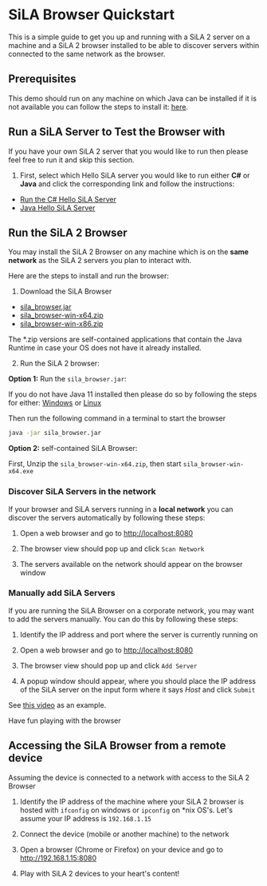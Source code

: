 # SiLA Browser Quickstart
This is a simple guide to get you up and running with a SiLA 2 server on a machine and a SiLA 2 browser installed to be able to discover servers within connected to the same network as the browser.

## Prerequisites
This demo should run on any machine on which Java can be installed if it is not available you can follow the steps to install it: [here](https://gitlab.com/SiLA2/sila_java/wikis/Quick-Start#java).

## Run a SiLA Server to Test the Browser with
If you have your own SiLA 2 server that you would like to run then please feel free to run it and skip this section.

1. First, select which Hello SiLA server you would like to run either **C#** or **Java** and click the corresponding link  and follow the instructions:

*   [Run the C# Hello SiLA Server](https://gitlab.com/SiLA2/sila_csharp/wikis/Quick-Start#start-the-hello-sila-sever-with-discovery-enabled)
*   [Java Hello SiLA Server](https://gitlab.com/SiLA2/sila_java/wikis/Quick-Start#start-the-hello-sila-server)

## Run the SiLA 2 Browser
You may install the SiLA 2 Browser on any machine which is on the **same network** as the SiLA 2 servers you plan to interact with.

Here are the steps to install and run the browser:

1. Download the SiLA Browser

* [sila_browser.jar](https://nexus.unitelabs.ch/repository/unitelabs_base-releases/master/sila_browser.jar)
* [sila_browser-win-x64.zip](https://nexus.unitelabs.ch/repository/unitelabs_base-releases/master/sila_browser-win-x64.zip)
* [sila_browser-win-x86.zip](https://nexus.unitelabs.ch/repository/unitelabs_base-releases/master/sila_browser-win-x86.zip)

The *.zip versions are self-contained applications that contain the Java Runtime in case your OS does not have it already installed.

2. Run the SiLA 2 browser:

**Option 1:** Run the `sila_browser.jar`:

If you do not have Java 11 installed then please do so by following the steps for either: [Windows](https://gitlab.com/SiLA2/sila_java/wikis/Quick-Start#java) or [Linux](https://gitlab.com/SiLA2/sila_java/wikis/Quick-Start#java-1)

Then run the following command in a terminal to start the browser
```bash
java -jar sila_browser.jar
```

**Option 2:** self-contained SiLA Browser:

First, Unzip the `sila_browser-win-x64.zip`, then start `sila_browser-win-x64.exe`

### Discover SiLA Servers in the network
If your browser and SiLA servers running in a **local network** you can discover the servers automatically by following these steps:

1. Open a web browser and go to [http://localhost:8080](http://localhost:8080)

2. The browser view should pop up and click `Scan Network`

3. The servers available on the network should appear on the browser window

### Manually add SiLA Servers
If you are running the SiLA Browser on a corporate network, you may want to add the servers manually. You can do this by following these steps:

1. Identify the IP address and port where the server is currently running on

2. Open a web browser and go to [http://localhost:8080](http://localhost:8080)

3. The browser view should pop up and click `Add Server`

4. A popup window should appear, where you should place the IP address of the SiLA server on the input form where it says *Host* and click `Submit`

See [this video](https://drive.google.com/file/d/17incBNB54ggdyjlpgYL7lT-jO45lr47b/view) as an example.

Have fun playing with the browser

## Accessing the SiLA Browser from a remote device
Assuming the device is connected to a network with access to the SiLA 2 Browser

1. Identify the IP address of the machine where your SiLA 2 browser is hosted with `ifconfig` on windows or `ipconfig` on *nix OS's. Let's assume your IP address is `192.168.1.15`

2. Connect the device (mobile or another machine) to the network

3. Open a browser (Chrome or Firefox) on your device and go to http://192.168.1.15:8080

4. Play with SiLA 2 devices to your heart's content!

